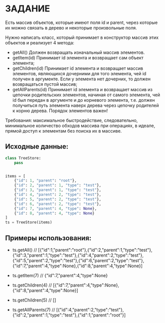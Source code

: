 # ЗАДАНИЕ
Есть массив объектов, которые имеют поля id и parent, через которые их можно связать в дерево и некоторые произвольные поля.

Нужно написать класс, который принимает в конструктор массив этих объектов и реализует 4 метода:
  - getAll() Должен возвращать изначальный массив элементов.
  - getItem(id) Принимает id элемента и возвращает сам объект элемента;
  - getChildren(id) Принимает id элемента и возвращает массив элементов, являющихся дочерними для того элемента,
 чей id получен в аргументе. Если у элемента нет дочерних, то должен возвращаться пустой массив;
  - getAllParents(id) Принимает id элемента и возвращает массив из цепочки родительских элементов,
 начиная от самого элемента, чей id был передан в аргументе и до корневого элемента,
 т.е. должен получиться путь элемента наверх дерева через цепочку родителей к корню дерева. Порядок элементов важен!

Требования: максимальное быстродействие, следовательно, минимальное количество обходов массива при операциях,
 в идеале, прямой доступ к элементам без поиска их в массиве.


## Исходные данные:
```python
class TreeStore:
    pass


items = [
    {"id": 1, "parent": "root"},
    {"id": 2, "parent": 1, "type": "test"},
    {"id": 3, "parent": 1, "type": "test"},
    {"id": 4, "parent": 2, "type": "test"},
    {"id": 5, "parent": 2, "type": "test"},
    {"id": 6, "parent": 2, "type": "test"},
    {"id": 7, "parent": 4, "type": None},
    {"id": 8, "parent": 4, "type": None}
]
ts = TreeStore(items)
```
## Примеры использования:
  - ts.getAll() // [{"id":1,"parent":"root"},{"id":2,"parent":1,"type":"test"},{"id":3,"parent":1,"type":"test"},{"id":4,"parent":2,"type":"test"},{"id":5,"parent":2,"type":"test"},{"id":6,"parent":2,"type":"test"},{"id":7,"parent":4,"type":None},{"id":8,"parent":4,"type":None}]

  - ts.getItem(7) // {"id":7,"parent":4,"type":None}

  - ts.getChildren(4) // [{"id":7,"parent":4,"type":None},{"id":8,"parent":4,"type":None}]
  - ts.getChildren(5) // []

  - ts.getAllParents(7) // [{"id":4,"parent":2,"type":"test"},{"id":2,"parent":1,"type":"test"},{"id":1,"parent":"root"}]
